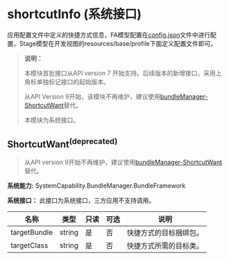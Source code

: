 # shortcutInfo (系统接口)

应用配置文件中定义的快捷方式信息，FA模型配置在[config.json](../../quick-start/application-configuration-file-overview-fa.md)文件中进行配置，Stage模型在开发视图的resources/base/profile下面定义配置文件即可。

> **说明：**
>
> 本模块首批接口从API version 7 开始支持。后续版本的新增接口，采用上角标单独标记接口的起始版本。
> 
> 从API Version 9开始，该模块不再维护，建议使用[bundleManager-ShortcutWant](js-apis-bundleManager-shortcutInfo-sys.md)替代。
> 
> 本模块为系统接口。

## ShortcutWant<sup>(deprecated)<sup>

> 从API version 9开始不再维护，建议使用[bundleManager-ShortcutWant](js-apis-bundleManager-shortcutInfo-sys.md#shortcutwant)替代。

 **系统能力:** SystemCapability.BundleManager.BundleFramework

 **系统接口：** 此接口为系统接口，三方应用不支持调用。

| 名称                      | 类型   | 只读 | 可选 | 说明                 |
| ------------------------- | ------ | ---- | ---- | -------------------- |
| targetBundle              | string | 是   | 否   | 快捷方式的目标捆绑包。 |
| targetClass               | string | 是   | 否   | 快捷方式所需的目标类。 |
